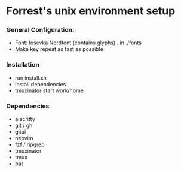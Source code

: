 # Forrest's unix environment setup

### General Configuration:

  - Font: Iosevka Nerdfont (contains glyphs).. in ./fonts
  - Make key repeat as fast as possible

### Installation

  - run install.sh
  - install dependencies
  - tmuxinator start work/home

### Dependencies

  - alacritty
  - git / gh
  - gitui
  - neovim
  - fzf / ripgrep
  - tmuxinator
  - tmux
  - bat

